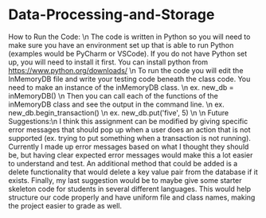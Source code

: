 # Data-Processing-and-Storage

How to Run the Code: \n
The code is written in Python so you will need to make sure you have an environment set up that is able to run Python (examples would be PyCharm or VSCode). If you do not have Python set up, you will need to install it first. You can install python from https://www.python.org/downloads/
\n
To run the code you will edit the InMemoryDB file and write your testing code beneath the class code. You need to make an instance of the inMemoryDB class. 
\n
ex. new_db = inMemoryDB()
\n
Then you can call each of the functions of the inMemoryDB class and see the output in the command line. 
\n
ex. new_db.begin_transaction()
\n
ex. new_db.put('five', 5)
\n
\n
Future Suggestions:\n
I think this assignment can be modified by giving specific error messages that should pop up when a user does an action that is not supported (ex. trying to put something when a transaction is not running). Currently I made up error messages based on what I thought they should be, but having clear expected error messages would make this a lot easier to understand and test. An additional method that could be added is a delete functionality that would delete a key value pair from the database if it exists. Finally, my last suggestion would be to maybe give some starter skeleton code for students in several different languages. This would help structure our code properly and have uniform file and class names, making the project easier to grade as well.

